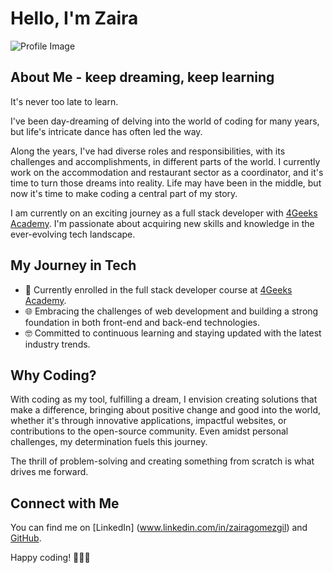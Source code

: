 # Hello, I'm Zaira
![Profile Image](https://ibb.co/YLYppZR)

## About Me - keep dreaming, keep learning

It's never too late to learn. 

I've been day-dreaming of delving into the world of coding for many years, but life's intricate dance has often led the way. 

Along the years, I've had diverse roles and responsibilities, with its challenges and accomplishments, in different parts of the world. I currently work on the accommodation and restaurant sector as a coordinator, and it's time to turn those dreams into reality. Life may have been in the middle, but now it's time to make coding a central part of my story.

I am currently on an exciting journey as a full stack developer with [4Geeks Academy](https://www.4geeksacademy.co/). I'm passionate about acquiring new skills and knowledge in the ever-evolving tech landscape.

## My Journey in Tech

- 🚀 Currently enrolled in the full stack developer course at [4Geeks Academy](https://www.4geeksacademy.co/).
- 🌐 Embracing the challenges of web development and building a strong foundation in both front-end and back-end technologies.
- 🤓 Committed to continuous learning and staying updated with the latest industry trends.

## Why Coding?

With coding as my tool, fulfilling a dream, I envision creating solutions that make a difference, bringing about positive change and good into the world, whether it's through innovative applications, impactful websites, or contributions to the open-source community.  Even amidst personal challenges, my determination fuels this journey.

The thrill of problem-solving and creating something from scratch is what drives me forward.

## Connect with Me

You can find me on [LinkedIn] (www.linkedin.com/in/zairagomezgil) and [GitHub](https://github.com/gilzaira).

Happy coding! 👩‍💻🚀
